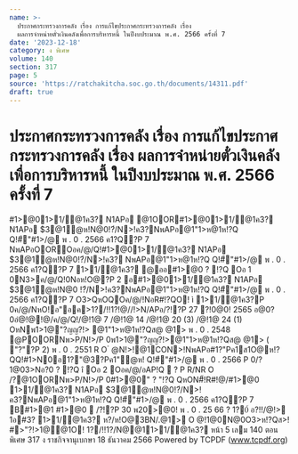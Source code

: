 ```yaml
---
name: >-
  ประกาศกระทรวงการคลัง เรื่อง การแก้ไขประกาศกระทรวงการคลัง เรื่อง
  ผลการจำหน่ายตั๋วเงินคลังเพื่อการบริหารหนี้ ในปีงบประมาณ พ.ศ. 2566 ครั้งที่ 7
date: '2023-12-18'
category: ง พิเศษ
volume: 140
section: 317
page: 5
source: 'https://ratchakitcha.soc.go.th/documents/14311.pdf'
draft: true
---
```


# ประกาศกระทรวงการคลัง เรื่อง การแก้ไขประกาศกระทรวงการคลัง เรื่อง ผลการจำหน่ายตั๋วเงินคลังเพื่อการบริหารหนี้ ในปีงบประมาณ พ.ศ. 2566 ครั้งที่ 7

#1>@01>1/@1ค3? N1APอ @1OOR#1>@01>1/@1ค3? N1APอ $3@1ํ@ห!N@0!?๋/N>!ค3?NพAPอ@1"1>ห@1ห!?Q Q!#ี"#1>/@ พ . 0 . 2566 ค1?Q?P 7 NพAPอOOROอค/@/Q!#1>@01>1/@1ค3? N1APอ $3@1ํ@ห!N@0!?๋/N>!ค3? NพAPอ@1"1>ห@1ห!?Q Q!#ี"#1>/@ พ . 0 . 2566 ค1?Q?P 7 1>1/@1ค3? @ออ#1>@0 ? !?Q Oอ 1 0N3>ค/@/Q!0Nอห!O@?P 2 อ#1>@01>1/@1ค3? N1APอ $3@1ํ@ห!N@0 !?๋/N>!ค3?NพAPอ@1"1>ห@1ห!?Q Q!#ี"#1>/@ พ . 0 . 2566 ค1?Q?P 7 O3>QหOQOค/@/!NอR#!?QO! ì 1>1/@1ค3?P 0ค/@/NหO!อ"อค>1?/!!1?!@//!>N/APอ/?!?P 27 ?!0@0! 2565 อ@0?0อํ@!@!@/ค/@/Q!/@!1@ 7 /@!1@ 14 /@!1@ 20 (3) /@!1@ 24 (1) OหNพ1>1@"?ญญ?!> @1"1>ห@1ห!?Qส@ @1> พ . 0 . 2548 @POORNพ>P/N!>/P 0พ1>1@"?ญญ?!>@1"1>ห@1ห!?Qส@ @1> ( "?"?P 2) พ . 0 . 2551 R O ํ @N!>!@1CON>!NพAPอ#1?"Pค1ส1O@ห!?QQ!#1>N0อ1?"@3?Pค1"ํ@ห! Q!#ี"#1>/@ พ . 0 . 2566 P 0/?1@03>Nอ?0 ? !?Q î Oอ 2 Oอค/@/อAP!Q  ? P R/NR O /?@1OORNพ>P/N!>/P 0#1>@0" ? "!?Q QหON#็!R#!@/#1>@0 1>1/@1ค3? N1APอ $3@1ํ@ห!N@0!?๋/N>!ค3?NพAPอ@1"1>ห@1ห!?Q Q!#ี"#1>/@ พ . 0 . 2566 ค1?Q?P 7 B#1>@1 #1>@0  /?!?P 30 พ20>@0! พ . 0 . 25 66 ? 1?0์ อ?!!/@!> 1อ#3? 1>1/@1ค3? ห?/ห!O@3BN/.@1> O @!1@0N@0O3>ห!?Qส>! #>"?!>1@@1O! 1?/!!1?/N@@11>1/@1ค3? หน้า 5 เลม 140 ตอนพิเศษ 317 ง ราชกิจจานุเบกษา 18 ธันวาคม 2566 Powered by TCPDF (www.tcpdf.org)
